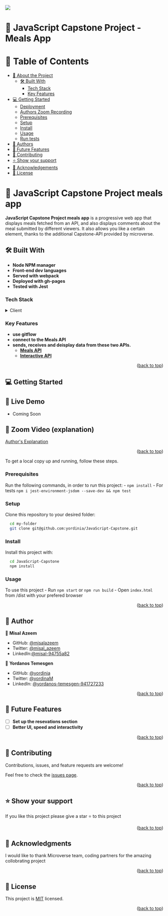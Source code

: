 ![](https://img.shields.io/badge/Microverse-blueviolet)

# 📖 JavaScript Capstone Project -  Meals App

# 📗 Table of Contents

- [📖 About the Project](#about-project)
  - [🛠 Built With](#built-with)
    - [Tech Stack](#tech-stack)
    - [Key Features](#key-features)
- [💻 Getting Started](#getting-started)
  - [Deployment](#live-demo)
  - [Authors Zoom Recording](#zoom)
  - [Prerequisites](#prerequisites)
  - [Setup](#setup)
  - [Install](#install)
  - [Usage](#usage)
  - [Run tests](#run-tests)
- [👥 Authors](#authors)
- [🔭 Future Features](#future-features)
- [🤝 Contributing](#contributing)
- [⭐️ Show your support](#support)
- [🙏 Acknowledgements](#acknowledgements)
- [📝 License](#license)


# 📖 JavaScript Capstone Project meals app <a name="about-project"></a>

**JavaScript Capstone Project meals app** is a progressive web app that displays meals fetched from an API, and also displays comments about the meal submitted by different viewers. It also allows you like a certain element, thanks to the additional Capstone-API provided by microverse.

## 🛠 Built With <a name="built-with"></a>

- **Node NPM manager**
- **Front-end dev languages**
- **Served with webpack**
- **Deployed with gh-pages**
- **Tested with Jest**

### Tech Stack <a name="tech-stack"></a>

<details>
  <summary>Client</summary>
  <ul>
    <li>HTML</li>
    <li>Javascript & DOM</li>
    <li> ES6 modules </li>
    <li> Webpack </li>
    <li> API </li>
    <li> Jest </li>

  </ul>
</details>


### Key Features <a name="key-features"></a>

- **use gitflow**
- **connect to the Meals API**
- **sends, receives and deisplay data from these two APIs.**
    - **[Meals API](https://www.themealdb.com/api/json/v1/1/filter.php?c=Chicken)**
    - **[Interactive API](https://us-central1-involvement-api.cloudfunctions.net/capstoneApi/apps/9vUKLfgfPbeVlsgu5dzp)**


<p align="right">(<a href="#readme-top">back to top</a>)</p>


<!-- GETTING STARTED -->

## 💻 Getting Started <a name="getting-started"></a>

## 🚀 Live Demo <a name="live-demo"></a>
- Coming Soon

## 🚀 Zoom Video (explanation) <a name="zoom"></a>
[Author's Explanation](https://drive.google.com/file/d/1UiVaUWXq7xTGcRfd5qR4ujbL2HQR6b1j/view?usp=sharing)

<p align="right">(<a href="#readme-top">back to top</a>)</p>


To get a local copy up and running, follow these steps.

### Prerequisites

Run the following commands, in order to run this project:
    - `npm install`
    - For tests `npm i jest-environment-jsdom --save-dev && npm test`

### Setup

Clone this repository to your desired folder:


```sh
  cd my-folder
  git clone git@github.com:yordinia/JavaScript-Capstone.git
```

### Install

Install this project with:


```sh
  cd JavaScript-Capstone
  npm install
```

### Usage

To use this project 
    - Run `npm start` or `npm run build`
    - Open `index.html` from /dist with your prefered browser

<p align="right">(<a href="#readme-top">back to top</a>)</p>


## 👥 Author <a name="authors"></a>

👤 **Misal Azeem**

- GitHub: [@misalazeem](https://github.com/misalazeem)
- Twitter: [@misal_azeem](https://twitter.com/misal_azeem)
- LinkedIn:[@misal-94755a82](https://www.linkedin.com/in/misal-94755a82/)

👤 **Yordanos Temesgen**

- GitHub: [@yordinia](https://github.com/yordinia)
- Twitter: [@yordinaM](https://twitter.com/yordinaM)
- LinkedIn: [@yordanos-temesgen-941727233](https://www.linkedin.com/in/yordanos-temesgen-941727233/)

<p align="right">(<a href="#readme-top">back to top</a>)</p>

<!-- FUTURE FEATURES -->

## 🔭 Future Features <a name="future-features"></a>


- [ ] **Set up the resevations section**
- [ ] **Better UI, speed and interactivity**

<p align="right">(<a href="#readme-top">back to top</a>)</p>

<!-- CONTRIBUTING -->

## 🤝 Contributing <a name="contributing"></a>

Contributions, issues, and feature requests are welcome!

Feel free to check the [issues page](https://github.com/yordinia/JavaScript-Capstone/issues).

<p align="right">(<a href="#readme-top">back to top</a>)</p>

<!-- SUPPORT -->

## ⭐️ Show your support <a name="support"></a>

If you like this project please give a star ⭐️ to this project

<p align="right">(<a href="#readme-top">back to top</a>)</p>

<!-- ACKNOWLEDGEMENTS -->

## 🙏 Acknowledgments <a name="acknowledgements"></a>


I would like to thank Microverse team, coding partners for the amazing collobrating project

<p align="right">(<a href="#readme-top">back to top</a>)</p>

## 📝 License <a name="license"></a>

This project is [MIT](https://github.com/Yordinia/yordinia/blob/main/LICENCE.md) licensed.


<p align="right">(<a href="#readme-top">back to top</a>)</p>
